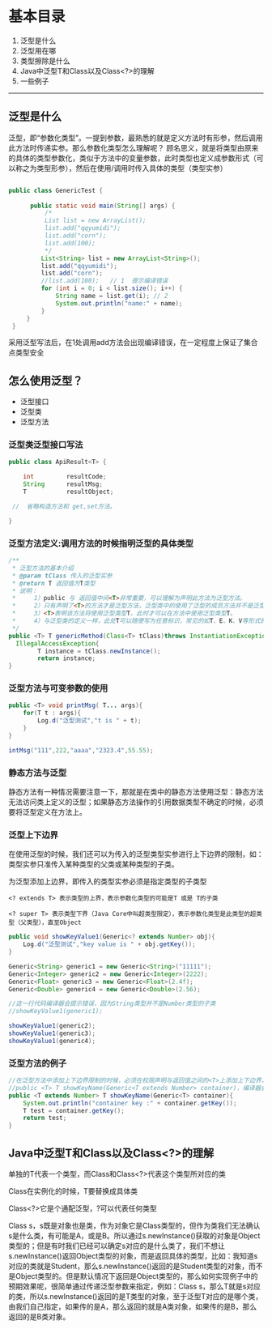 # 基本目录

1. 泛型是什么
2. 泛型用在哪
3. 类型擦除是什么
4.  Java中泛型T和Class<T>以及Class<?>的理解
5. 一些例子

---

## 泛型是什么

泛型，即“参数化类型”。一提到参数，最熟悉的就是定义方法时有形参，然后调用此方法时传递实参。那么参数化类型怎么理解呢？
顾名思义，就是将类型由原来的具体的类型参数化，类似于方法中的变量参数，此时类型也定义成参数形式（可以称之为类型形参），然后在使用/调用时传入具体的类型（类型实参）

```java

public class GenericTest {
  
      public static void main(String[] args) {
          /*
          List list = new ArrayList();
          list.add("qqyumidi");
          list.add("corn");
          list.add(100);
          */
         List<String> list = new ArrayList<String>();
         list.add("qqyumidi"); 
         list.add("corn");
         //list.add(100);   // 1  提示编译错误
         for (int i = 0; i < list.size(); i++) {
             String name = list.get(i); // 2
             System.out.println("name:" + name);
         }
     }
 }

```

采用泛型写法后，在1处调用add方法会出现编译错误，在一定程度上保证了集合点类型安全

## 怎么使用泛型？

- 泛型接口
- 泛型类
- 泛型方法

### 泛型类泛型接口写法

```java
public class ApiResult<T> {

    int         resultCode;
    String      resultMsg;
    T           resultObject;

 //  省略构造方法和 get,set方法。

}
```

### 泛型方法定义:调用方法的时候指明泛型的具体类型

```java
/**
 * 泛型方法的基本介绍
 * @param tClass 传入的泛型实参
 * @return T 返回值为T类型
 * 说明：
 *     1）public 与 返回值中间<T>非常重要，可以理解为声明此方法为泛型方法。
 *     2）只有声明了<T>的方法才是泛型方法，泛型类中的使用了泛型的成员方法并不是泛型方法。
 *     3）<T>表明该方法将使用泛型类型T，此时才可以在方法中使用泛型类型T。
 *     4）与泛型类的定义一样，此处T可以随便写为任意标识，常见的如T、E、K、V等形式的参数常用于表示泛型。
 */
public <T> T genericMethod(Class<T> tClass)throws InstantiationException ,
  IllegalAccessException{
        T instance = tClass.newInstance();
        return instance;
}
```

### 泛型方法与可变参数的使用

```java
public <T> void printMsg( T... args){
    for(T t : args){
        Log.d("泛型测试","t is " + t);
    }
}

intMsg("111",222,"aaaa","2323.4",55.55);

```

### 静态方法与泛型

静态方法有一种情况需要注意一下，那就是在类中的静态方法使用泛型：静态方法无法访问类上定义的泛型；如果静态方法操作的引用数据类型不确定的时候，必须要将泛型定义在方法上。

### 泛型上下边界

在使用泛型的时候，我们还可以为传入的泛型类型实参进行上下边界的限制，如：类型实参只准传入某种类型的父类或某种类型的子类。

为泛型添加上边界，即传入的类型实参必须是指定类型的子类型

`<? extends T> 表示类型的上界，表示参数化类型的可能是T 或是 T的子类`

`<? super T> 表示类型下界（Java Core中叫超类型限定），表示参数化类型是此类型的超类型（父类型），直至Object`

```java
public void showKeyValue1(Generic<? extends Number> obj){
    Log.d("泛型测试","key value is " + obj.getKey());
}

Generic<String> generic1 = new Generic<String>("11111");
Generic<Integer> generic2 = new Generic<Integer>(2222);
Generic<Float> generic3 = new Generic<Float>(2.4f);
Generic<Double> generic4 = new Generic<Double>(2.56);

//这一行代码编译器会提示错误，因为String类型并不是Number类型的子类
//showKeyValue1(generic1);

showKeyValue1(generic2);
showKeyValue1(generic3);
showKeyValue1(generic4);
```

### 泛型方法的例子

```java
//在泛型方法中添加上下边界限制的时候，必须在权限声明与返回值之间的<T>上添加上下边界，即在泛型声明的时候添加
//public <T> T showKeyName(Generic<T extends Number> container)，编译器会报错："Unexpected bound"
public <T extends Number> T showKeyName(Generic<T> container){
    System.out.println("container key :" + container.getKey());
    T test = container.getKey();
    return test;
}
```

## Java中泛型T和Class<T>以及Class<?>的理解


单独的T代表一个类型，而Class<T>和Class<?>代表这个类型所对应的类

Class<T>在实例化的时候，T要替换成具体类

Class<?>它是个通配泛型，?可以代表任何类型   

 Class<T> s，s既是对象也是类，作为对象它是Class类型的，但作为类我们无法确认s是什么类，有可能是A，或是B。所以通过s.newInstance()获取的对象是Object类型的；但是有时我们已经可以确定s对应的是什么类了，我们不想让s.newInstance()返回Object类型的对象，而是返回具体的类型，比如：我知道s对应的类就是Student，那么s.newInstance()返回的是Student类型的对象，而不是Object类型的。但是默认情况下返回是Object类型的，那么如何实现例子中的预期效果呢，很简单通过传递泛型参数来指定，例如：Class<T> s，那么T就是s对应的类，所以s.newInstance()返回的是T类型的对象，至于泛型T对应的是哪个类，由我们自己指定，如果传的是A，那么返回的就是A类对象，如果传的是B，那么返回的是B类对象。